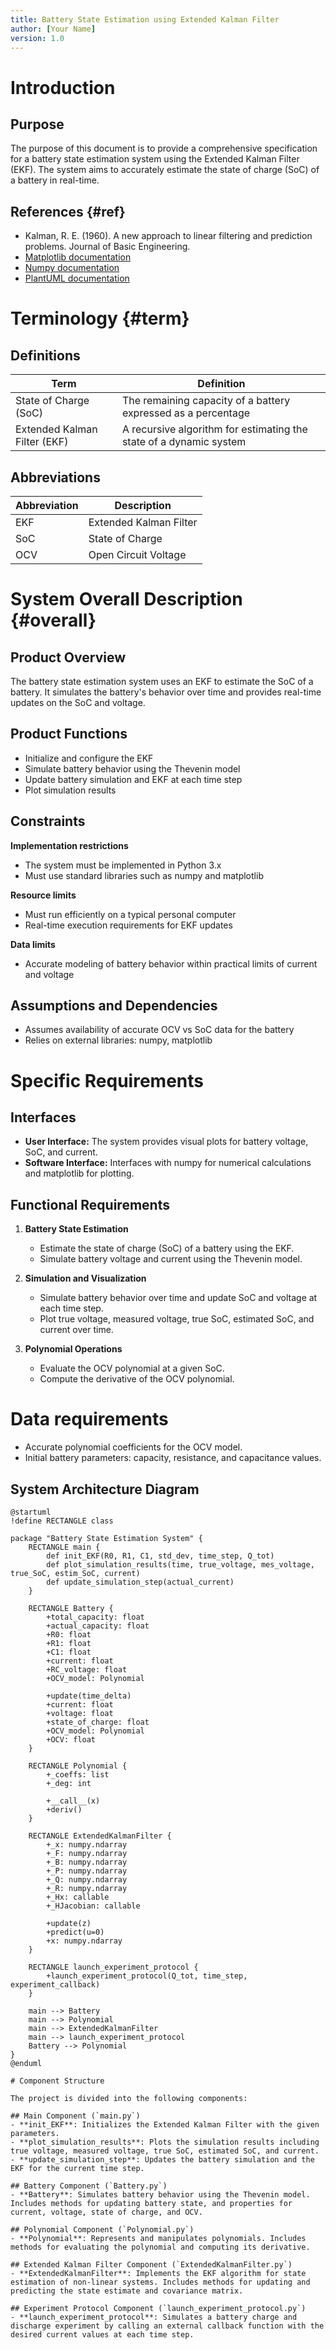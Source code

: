 ```yaml
---
title: Battery State Estimation using Extended Kalman Filter
author: [Your Name]
version: 1.0
---
```


# Introduction

## Purpose
The purpose of this document is to provide a comprehensive specification for a battery state estimation system using the Extended Kalman Filter (EKF). The system aims to accurately estimate the state of charge (SoC) of a battery in real-time.

## References {#ref}
- Kalman, R. E. (1960). A new approach to linear filtering and prediction problems. Journal of Basic Engineering.
- [Matplotlib documentation](https://matplotlib.org/stable/contents.html)
- [Numpy documentation](https://numpy.org/doc/stable/)
- [PlantUML documentation](https://plantuml.com/)

# Terminology {#term}

## Definitions

| Term                    | Definition                                                |
|-------------------------|------------------------------------------------------------|
| State of Charge (SoC)   | The remaining capacity of a battery expressed as a percentage|
| Extended Kalman Filter (EKF) | A recursive algorithm for estimating the state of a dynamic system|

## Abbreviations

| Abbreviation | Description |
|--------------|-------------|
| EKF          | Extended Kalman Filter |
| SoC          | State of Charge        |
| OCV          | Open Circuit Voltage   |

# System Overall Description {#overall}

## Product Overview
The battery state estimation system uses an EKF to estimate the SoC of a battery. It simulates the battery's behavior over time and provides real-time updates on the SoC and voltage.

## Product Functions
- Initialize and configure the EKF
- Simulate battery behavior using the Thevenin model
- Update battery simulation and EKF at each time step
- Plot simulation results

## Constraints

**Implementation restrictions**
- The system must be implemented in Python 3.x
- Must use standard libraries such as numpy and matplotlib

**Resource limits**
- Must run efficiently on a typical personal computer
- Real-time execution requirements for EKF updates

**Data limits**
- Accurate modeling of battery behavior within practical limits of current and voltage

## Assumptions and Dependencies
- Assumes availability of accurate OCV vs SoC data for the battery
- Relies on external libraries: numpy, matplotlib

# Specific Requirements

## Interfaces

- **User Interface:** The system provides visual plots for battery voltage, SoC, and current.
- **Software Interface:** Interfaces with numpy for numerical calculations and matplotlib for plotting.

## Functional Requirements

1. **Battery State Estimation**
   - Estimate the state of charge (SoC) of a battery using the EKF.
   - Simulate battery voltage and current using the Thevenin model.

2. **Simulation and Visualization**
   - Simulate battery behavior over time and update SoC and voltage at each time step.
   - Plot true voltage, measured voltage, true SoC, estimated SoC, and current over time.

3. **Polynomial Operations**
   - Evaluate the OCV polynomial at a given SoC.
   - Compute the derivative of the OCV polynomial.

# Data requirements
- Accurate polynomial coefficients for the OCV model.
- Initial battery parameters: capacity, resistance, and capacitance values.

## System Architecture Diagram
```plantuml
@startuml
!define RECTANGLE class

package "Battery State Estimation System" {
    RECTANGLE main {
        def init_EKF(R0, R1, C1, std_dev, time_step, Q_tot)
        def plot_simulation_results(time, true_voltage, mes_voltage, true_SoC, estim_SoC, current)
        def update_simulation_step(actual_current)
    }

    RECTANGLE Battery {
        +total_capacity: float
        +actual_capacity: float
        +R0: float
        +R1: float
        +C1: float
        +current: float
        +RC_voltage: float
        +OCV_model: Polynomial

        +update(time_delta)
        +current: float
        +voltage: float
        +state_of_charge: float
        +OCV_model: Polynomial
        +OCV: float
    }

    RECTANGLE Polynomial {
        +_coeffs: list
        +_deg: int

        +__call__(x)
        +deriv()
    }

    RECTANGLE ExtendedKalmanFilter {
        +_x: numpy.ndarray
        +_F: numpy.ndarray
        +_B: numpy.ndarray
        +_P: numpy.ndarray
        +_Q: numpy.ndarray
        +_R: numpy.ndarray
        +_Hx: callable
        +_HJacobian: callable

        +update(z)
        +predict(u=0)
        +x: numpy.ndarray
    }

    RECTANGLE launch_experiment_protocol {
        +launch_experiment_protocol(Q_tot, time_step, experiment_callback)
    }

    main --> Battery
    main --> Polynomial
    main --> ExtendedKalmanFilter
    main --> launch_experiment_protocol
    Battery --> Polynomial
}
@enduml

# Component Structure

The project is divided into the following components:

## Main Component (`main.py`)
- **init_EKF**: Initializes the Extended Kalman Filter with the given parameters.
- **plot_simulation_results**: Plots the simulation results including true voltage, measured voltage, true SoC, estimated SoC, and current.
- **update_simulation_step**: Updates the battery simulation and the EKF for the current time step.

## Battery Component (`Battery.py`)
- **Battery**: Simulates battery behavior using the Thevenin model. Includes methods for updating battery state, and properties for current, voltage, state of charge, and OCV.

## Polynomial Component (`Polynomial.py`)
- **Polynomial**: Represents and manipulates polynomials. Includes methods for evaluating the polynomial and computing its derivative.

## Extended Kalman Filter Component (`ExtendedKalmanFilter.py`)
- **ExtendedKalmanFilter**: Implements the EKF algorithm for state estimation of non-linear systems. Includes methods for updating and predicting the state estimate and covariance matrix.

## Experiment Protocol Component (`launch_experiment_protocol.py`)
- **launch_experiment_protocol**: Simulates a battery charge and discharge experiment by calling an external callback function with the desired current values at each time step.